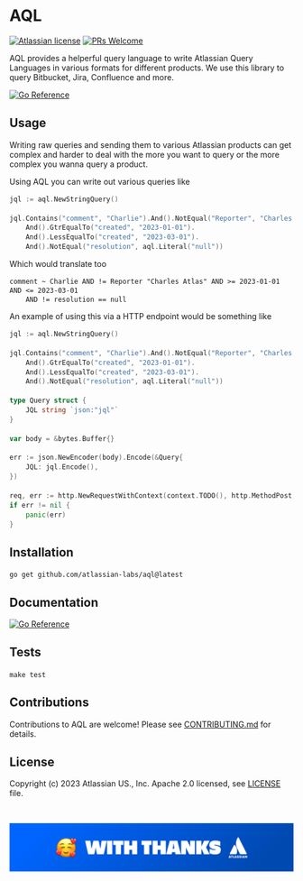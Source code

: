 # AQL

[![Atlassian license](https://img.shields.io/badge/license-Apache%202.0-blue.svg?style=flat-square)](LICENSE) [![PRs Welcome](https://img.shields.io/badge/PRs-welcome-brightgreen.svg?style=flat-square)](CONTRIBUTING.md)

AQL provides a helperful query language to write Atlassian Query Languages in
various formats for different products. We use this library to query Bitbucket,
Jira, Confluence and more.

[![Go Reference](https://pkg.go.dev/badge/github.com/atlassian-labs/aql.svg)](https://pkg.go.dev/github.com/atlassian-labs/aql)

## Usage

Writing raw queries and sending them to various Atlassian products can get
complex and harder to deal with the more you want to query or the more complex
you wanna query a product.

Using AQL you can write out various queries like

```go
jql := aql.NewStringQuery()

jql.Contains("comment", "Charlie").And().NotEqual("Reporter", "Charles Atlas").
    And().GtrEqualTo("created", "2023-01-01").
    And().LessEqualTo("created", "2023-03-01").
    And().NotEqual("resolution", aql.Literal("null"))
```

Which would translate too
```
comment ~ Charlie AND != Reporter "Charles Atlas" AND >= 2023-01-01 AND <= 2023-03-01
    AND != resolution == null
```

An example of using this via a HTTP endpoint would be something like
```go
jql := aql.NewStringQuery()

jql.Contains("comment", "Charlie").And().NotEqual("Reporter", "Charles Atlas").
    And().GtrEqualTo("created", "2023-01-01").
    And().LessEqualTo("created", "2023-03-01").
    And().NotEqual("resolution", aql.Literal("null"))

type Query struct {
    JQL string `json:"jql"`
}

var body = &bytes.Buffer{}

err := json.NewEncoder(body).Encode(&Query{
    JQL: jql.Encode(),
})

req, err := http.NewRequestWithContext(context.TODO(), http.MethodPost, "https://yourjira.atlassian.net/rest/api/3/search", body)
if err != nil {
    panic(err)
}

```


## Installation

`go get github.com/atlassian-labs/aql@latest`

## Documentation

[![Go Reference](https://pkg.go.dev/badge/github.com/atlassian-labs/aql.svg)](https://pkg.go.dev/github.com/atlassian-labs/aql)

## Tests

`make test`

## Contributions

Contributions to AQL are welcome! Please see [CONTRIBUTING.md](CONTRIBUTING.md) for details.

## License

Copyright (c) 2023 Atlassian US., Inc.
Apache 2.0 licensed, see [LICENSE](LICENSE) file.

<br/>

[![With ❤️ from Atlassian](https://raw.githubusercontent.com/atlassian-internal/oss-assets/master/banner-with-thanks.png)](https://www.atlassian.com)
